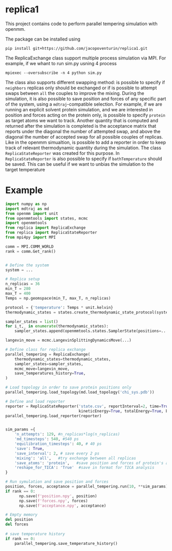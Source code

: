 # replica1

This project contains code to perform parallel tempering simulation with openmm.

The package can be installed using 
```
pip install git+https://github.com/jacopoventurin/replica1.git

```


The ReplicaExchange class support multiple process simulation via MPI.
For example, if we whant to run sim.py usning 4 process

```
mpiexec --oversubscribe -n 4 python sim.py

```
The class also supports different swapping method: is possible to specify if
`neighbors` replicas only should be exchanged or if is possible to attempt swaps between `all` the couples to
improve the mixing. 
During the simulation, it is also possible to save position and forces of any specific
part of the system, using a `mdtraj`-compatible selection. For example, if we are running an explicit
solvent protein simulation, and we are interested in position and forces acting on the protein only, is
possible to specify `protein` as target atoms we want to track. 
Another quantity that is computed and
returned after the simulation is completed is the acceptance matrix that reports under the diagonal
the number of attempted swap, and above the diagonal the number of accepted swap for all possible
couples of replicas.
Like in the openmm simualtion, is possible to add a reporter in order to keep track of relevant
thermodynamic quantity during the simulation. The class `ReplicaStateReporter` was created for this purpose. In
`ReplicaStateReporter` is also possible to specify if `bathTemperature` should be saved. This can be useful if we want
to unbias the simulation to the target temperature

# Example

~~~python
import numpy as np
import mdtraj as md
from openmm import unit
from openmmtools import states, mcmc
import openmmtools
from replica import ReplicaExchange
from replica import ReplicaStateReporter
from mpi4py import MPI

comm = MPI.COMM_WORLD
rank = comm.Get_rank()


# Define the system
system = ...

# Replica setup
n_replicas = 36
min_T = 280
max_T = 400
Temps = np.geomspace(min_T, max_T, n_replicas)

protocol = {'temperature': Temps * unit.kelvin}
thermodynamic_states = states.create_thermodynamic_state_protocol(system,protocol)

sampler_states = list()
for i_t,_ in enumerate(thermodynamic_states):
    sampler_states.append(openmmtools.states.SamplerState(positions=...))

langevin_move = mcmc.LangevinSplittingDynamicsMove(...)

# Define class for replica exchange
parallel_tempering = ReplicaExchange(
    thermodynamic_states=thermodynamic_states, 
    sampler_states=sampler_states, 
    mcmc_move=langevin_move,
    save_temperatures_history=True,
)

# Load topology in order to save protein positions only
parallel_tempering.load_topology(md.load_topology('chi_sys.pdb'))

# Define and load reporter 
reporter = ReplicaStateReporter('state.csv', reportInterval=2, time=True, potentialEnergy=True,
                                kineticEnergy=True, totalEnergy=True, bathTemperature=True)
parallel_tempering.load_reporter(reporter)


sim_params ={
    'n_attempts': 129, #n_replicas*log(n_replicas)
    'md_timesteps': 540, #540 ps 
    'equilibration_timesteps': 40, # 40 ps
    'save': True, 
    'save_interval': 2, # save every 2 ps
    'mixing': 'all',   #try exchange between all replicas
    'save_atoms': 'protein',   #save position and forces of protein's atoms only
    'reshape_for_TICA': 'True'  #save in format for TICA analysis
}

# Run symulation and save position and forces
position, forces, acceptance = parallel_tempering.run(10, **sim_params)
if rank == 0:
      np.save(f'position.npy', position)
      np.save(f'forces.npy', forces)
      np.save(f'acceptance.npy', acceptance)

# Empty memory
del position
del forces
    
# save temperature history
if rank == 0:
    parallel_tempering.save_temperature_history()

~~~

